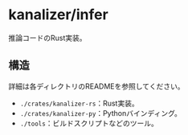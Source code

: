 # kanalizer/infer

推論コードのRust実装。

## 構造

詳細は各ディレクトリのREADMEを参照してください。

- `./crates/kanalizer-rs`：Rust実装。
- `./crates/kanalizer-py`：Pythonバインディング。
- `./tools`：ビルドスクリプトなどのツール。

